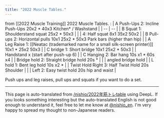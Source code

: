 ```yaml
---
title: "2022 Muscle Tables."
---
```


from  [[2022 Muscle Training]]
2022 Muscle Tables.
:
| A Push-Ups 2: Incline Push-Ups 20x2 * 40x3 Kitchen* / Washstand |
| -- | -- |
| B Squat 1: Shoulderstand squat 25x2 * 50x3 |
|  | 4: Half squat 8x1 35x2 50x2 |
| B Pull-ups 2: Horizontal pulls 10x1 25x2 * 50x3 Park bars (higher than hip) |
| A Leg Raise 1: [[Neatac (trademarked name for a small silk-screen printer)]] 10x1 * 25x2 50x3 |
| C bridge 1: Short bridge 10x1 25x2 * 50x3 |
| Handstand x (start after push-up 6) |
| C Hanging 2: Bar hang 10s x1 * 60s x4 |
| Bridge hold 2: Straight bridge hold 20s * |
|  | angled bridge hold |
| L hold 1: Bent leg hold 10s x2 * |
| Twist Hold Right 3: Half Twist Hold 20s Shoulder |
|  | Left 2: Easy twist hold 20s hip and waist |

Push ups and leg raises, pull ups and squats if you want to do a set.

---
This page is auto-translated from [/nishio/2022年筋トレtable](https://scrapbox.io/nishio/2022年筋トレtable) using DeepL. If you looks something interesting but the auto-translated English is not good enough to understand it, feel free to let me know at [@nishio_en](https://twitter.com/nishio_en). I'm very happy to spread my thought to non-Japanese readers.